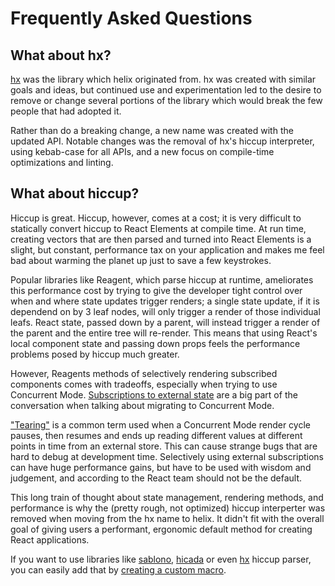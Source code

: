 # Frequently Asked Questions

## What about hx?

[hx](https://github.com/Lokeh/hx) was the library which helix originated from.
hx was created with similar goals and ideas, but continued use and
experimentation led to the desire to remove or change several portions of the
library which would break the few people that had adopted it.

Rather than do a breaking change, a new name was created with the updated API.
Notable changes was the removal of hx's hiccup interpreter, using kebab-case for
all APIs, and a new focus on compile-time optimizations and linting.

## What about hiccup?

Hiccup is great. Hiccup, however, comes at a cost; it is very difficult to
statically convert hiccup to React Elements at compile time. At run time,
creating vectors that are then parsed and turned into React Elements is a
slight, but constant, performance tax on your application and makes me feel bad
about warming the planet up just to save a few keystrokes.

Popular libraries like Reagent, which parse hiccup at runtime, ameliorates this
performance cost by trying to give the developer tight control over when and
where state updates trigger renders; a single state update, if it is dependend
on by 3 leaf nodes, will only trigger a render of those individual leafs. React
state, passed down by a parent, will instead trigger a render of the parent and
the entire tree will re-render. This means that using React's local component
state and passing down props feels the performance problems posed by hiccup much
greater.

However, Reagents methods of selectively rendering subscribed components comes
with tradeoffs, especially when trying to use Concurrent Mode. 
[Subscriptions to external state](https://stackoverflow.com/questions/58611408/what-kinds-of-state-updates-can-we-defer-with-usetransition)
are a big part of the conversation when talking about migrating to Concurrent
Mode.

["Tearing"](https://stackoverflow.com/questions/54891675/what-is-tearing-in-the-context-of-the-react-redux)
is a common term used when a Concurrent Mode render cycle pauses, then resumes
and ends up reading different values at different points in time from an
external store. This can cause strange bugs that are hard to debug at
development time. Selectively using external subscriptions can have huge
performance gains, but have to be used with wisdom and judgement, and according
to the React team should not be the default.

This long train of thought about state management, rendering methods, and
performance is why the (pretty rough, not optimized) hiccup interperter was
removed when moving from the hx name to helix. It didn't fit with the overall
goal of giving users a performant, ergonomic default method for creating React
applications.

If you want to use libraries like [sablono](https://github.com/r0man/sablono),
[hicada](https://github.com/rauhs/hicada) or even [hx](https://github.com/Lokeh/hx/)
hiccup parser, you can easily add that by [creating a custom macro](./docs/pro-tips.md#create-a-custom-macro).

